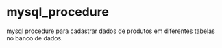 # mysql_procedure
mysql procedure para cadastrar dados de produtos em diferentes tabelas no banco de dados.
